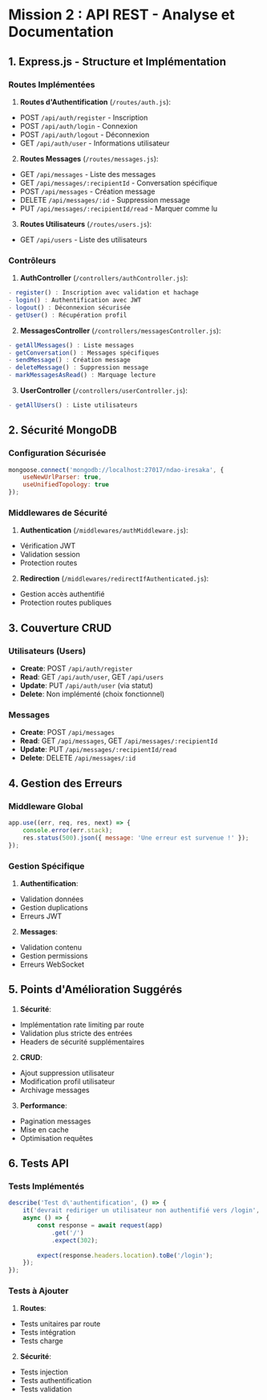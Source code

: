 # Mission 2 : API REST - Analyse et Documentation

## 1. Express.js - Structure et Implémentation

### Routes Implémentées
1. **Routes d'Authentification** (`/routes/auth.js`):
- POST `/api/auth/register` - Inscription
- POST `/api/auth/login` - Connexion
- POST `/api/auth/logout` - Déconnexion
- GET `/api/auth/user` - Informations utilisateur

2. **Routes Messages** (`/routes/messages.js`):
- GET `/api/messages` - Liste des messages
- GET `/api/messages/:recipientId` - Conversation spécifique
- POST `/api/messages` - Création message
- DELETE `/api/messages/:id` - Suppression message
- PUT `/api/messages/:recipientId/read` - Marquer comme lu

3. **Routes Utilisateurs** (`/routes/users.js`):
- GET `/api/users` - Liste des utilisateurs

### Contrôleurs
1. **AuthController** (`/controllers/authController.js`):
```javascript
- register() : Inscription avec validation et hachage
- login() : Authentification avec JWT
- logout() : Déconnexion sécurisée
- getUser() : Récupération profil
```

2. **MessagesController** (`/controllers/messagesController.js`):
```javascript
- getAllMessages() : Liste messages
- getConversation() : Messages spécifiques
- sendMessage() : Création message
- deleteMessage() : Suppression message
- markMessagesAsRead() : Marquage lecture
```

3. **UserController** (`/controllers/userController.js`):
```javascript
- getAllUsers() : Liste utilisateurs
```

## 2. Sécurité MongoDB

### Configuration Sécurisée
```javascript
mongoose.connect('mongodb://localhost:27017/ndao-iresaka', {
    useNewUrlParser: true,
    useUnifiedTopology: true
});
```

### Middlewares de Sécurité
1. **Authentication** (`/middlewares/authMiddleware.js`):
- Vérification JWT
- Validation session
- Protection routes

2. **Redirection** (`/middlewares/redirectIfAuthenticated.js`):
- Gestion accès authentifié
- Protection routes publiques

## 3. Couverture CRUD

### Utilisateurs (Users)
- **Create**: POST `/api/auth/register`
- **Read**: GET `/api/auth/user`, GET `/api/users`
- **Update**: PUT `/api/auth/user` (via statut)
- **Delete**: Non implémenté (choix fonctionnel)

### Messages
- **Create**: POST `/api/messages`
- **Read**: GET `/api/messages`, GET `/api/messages/:recipientId`
- **Update**: PUT `/api/messages/:recipientId/read`
- **Delete**: DELETE `/api/messages/:id`

## 4. Gestion des Erreurs

### Middleware Global
```javascript
app.use((err, req, res, next) => {
    console.error(err.stack);
    res.status(500).json({ message: 'Une erreur est survenue !' });
});
```

### Gestion Spécifique
1. **Authentification**:
- Validation données
- Gestion duplications
- Erreurs JWT

2. **Messages**:
- Validation contenu
- Gestion permissions
- Erreurs WebSocket

## 5. Points d'Amélioration Suggérés

1. **Sécurité**:
- Implémentation rate limiting par route
- Validation plus stricte des entrées
- Headers de sécurité supplémentaires

2. **CRUD**:
- Ajout suppression utilisateur
- Modification profil utilisateur
- Archivage messages

3. **Performance**:
- Pagination messages
- Mise en cache
- Optimisation requêtes

## 6. Tests API

### Tests Implémentés
```javascript
describe('Test d\'authentification', () => {
    it('devrait rediriger un utilisateur non authentifié vers /login', 
    async () => {
        const response = await request(app)
            .get('/')
            .expect(302);
        
        expect(response.headers.location).toBe('/login');
    });
});
```

### Tests à Ajouter
1. **Routes**:
- Tests unitaires par route
- Tests intégration
- Tests charge

2. **Sécurité**:
- Tests injection
- Tests authentification
- Tests validation
